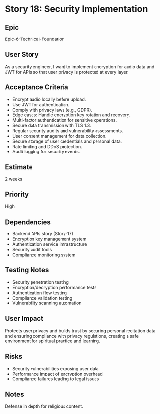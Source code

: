 # Story 18: Security Implementation

## Epic
Epic-6-Technical-Foundation

## User Story
As a security engineer, I want to implement encryption for audio data and JWT for APIs so that user privacy is protected at every layer.

## Acceptance Criteria
- Encrypt audio locally before upload.
- Use JWT for authentication.
- Comply with privacy laws (e.g., GDPR).
- Edge cases: Handle encryption key rotation and recovery.
- Multi-factor authentication for sensitive operations.
- Secure data transmission with TLS 1.3.
- Regular security audits and vulnerability assessments.
- User consent management for data collection.
- Secure storage of user credentials and personal data.
- Rate limiting and DDoS protection.
- Audit logging for security events.

## Estimate
2 weeks

## Priority
High

## Dependencies
- Backend APIs story (Story-17)
- Encryption key management system
- Authentication service infrastructure
- Security audit tools
- Compliance monitoring system

## Testing Notes
- Security penetration testing
- Encryption/decryption performance tests
- Authentication flow testing
- Compliance validation testing
- Vulnerability scanning automation

## User Impact
Protects user privacy and builds trust by securing personal recitation data and ensuring compliance with privacy regulations, creating a safe environment for spiritual practice and learning.

## Risks
- Security vulnerabilities exposing user data
- Performance impact of encryption overhead
- Compliance failures leading to legal issues

## Notes
Defense in depth for religious content.
